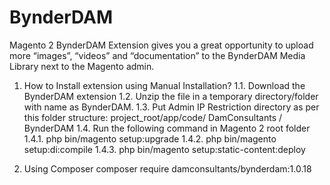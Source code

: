 # BynderDAM
Magento 2 BynderDAM Extension gives you a great opportunity to upload more “images”, “videos” and “documentation” to the BynderDAM Media Library next to the Magento admin.

1) How to Install extension using Manual Installation?
  1.1. Download the BynderDAM extension
  1.2. Unzip the file in a temporary directory/folder with name as BynderDAM.
  1.3. Put Admin IP Restriction directory as per this folder structure: project_root/app/code/ DamConsultants / BynderDAM
  1.4. Run the following command in Magento 2 root folder
    1.4.1. php bin/magento setup:upgrade
    1.4.2. php bin/magento setup:di:compile
    1.4.3. php bin/magento setup:static-content:deploy
    
2) Using Composer
      composer require damconsultants/bynderdam:1.0.18
